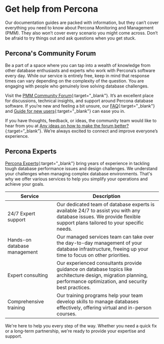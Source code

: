 # Get help from Percona

Our documentation guides are packed with information, but they can’t cover everything you need to know about Percona Monitoring and Management (PMM). They also won’t cover every scenario you might come across. Don’t be afraid to try things out and ask questions when you get stuck.

## Percona's Community Forum

Be a part of a space where you can tap into a wealth of knowledge from other database enthusiasts and experts who work with Percona’s software every day. While our service is entirely free, keep in mind that response times can vary depending on the complexity of the question. You are engaging with people who genuinely love solving database challenges.


Visit the [PMM Community Forum](https://forums.percona.com/c/percona-monitoring-and-management-pmm/30/all){:target="_blank"}. It’s an excellent place for discussions, technical insights, and support around Percona database software. If you’re new and feeling a bit unsure, our [FAQ](https://forums.percona.com/faq){:target="_blank"} and [Guide for new users](https://forums.percona.com/t/faq-guide-for-new-users/8562){:target="_blank"} can ease you in.

If you have thoughts, feedback, or ideas, the community team would like to hear from you at [Any ideas on how to make the forum better?](https://forums.percona.com/t/any-ideas-on-how-to-make-the-forum-better/11522){:target=”_blank”}. We’re always excited to connect and improve everyone’s experience.

## Percona Experts

[Percona Experts](https://www.percona.com/services/consulting){:target="_blank"} bring years of experience in tackling tough database performance issues and design challenges. We understand your challenges when managing complex database environments. That's why we offer various services to help you simplify your operations and achieve your goals.

| Service                    | Description                                                                                                                                                           |
|----------------------------|-----------------------------------------------------------------------------------------------------------------------------------------------------------------------|
| 24/7 Expert support        | Our dedicated team of database experts is available 24/7 to assist you with any database issues. We provide flexible support plans tailored to your specific needs.   |
| Hands-on database management | Our managed services team can take over the day-to-day management of your database infrastructure, freeing up your time to focus on other priorities.               |
| Expert consulting          | Our experienced consultants provide guidance on database topics like architecture design, migration planning, performance optimization, and security best practices.  |
| Comprehensive training     | Our training programs help your team develop skills to manage databases effectively, offering virtual and in-person courses.                                          |

We're here to help you every step of the way. Whether you need a quick fix or a long-term partnership, we're ready to provide your expertise and support.